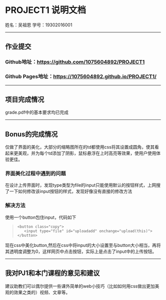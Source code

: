 PROJECT1 说明文档
==========
姓名：吴祖恩
学号：19302016001

-------------------

## 作业提交
### Github地址：https://github.com/1075604892/PROJECT1
### Github Pages地址：https://1075604892.github.io/PROJECT1/

-------------------

## 项目完成情况
grade.pdf中的基本要求均已完成

-------------------

## Bonus的完成情况
仅做了界面的美化，大部分的缩略图所在的td都使用css将其设置成圆角，使其看起来更美观，并为每个td添加了阴影，鼠标悬浮在上时高亮等效果，使用户使用体验更佳。
### 界面美化过程中遇到的问题
在设计上传界面时，发现type类型为file的input只能使用默认的按钮样式，上网搜了一下如何修改该input按钮的样式，发现好像没有直接的修改方法
### 解决方法
使用一个button包住input，代码如下
>```
><button class="copy">
>    <input type="file" id="uploadadd" onchange="upload(this)">
></button>
>```
现在css中美化button,然后在css中将input的大小设置至与button大小相当，再将其透明度调整为0，这样网页中点击按钮，实际上是点击了input中的上传按钮。

-------------------

## 我对PJ1和本门课程的意见和建议
建议助教们可以偶尔提供一些课外简单的web小技巧（比如如何用css做出更加美观的效果之类的）视频、文章等。